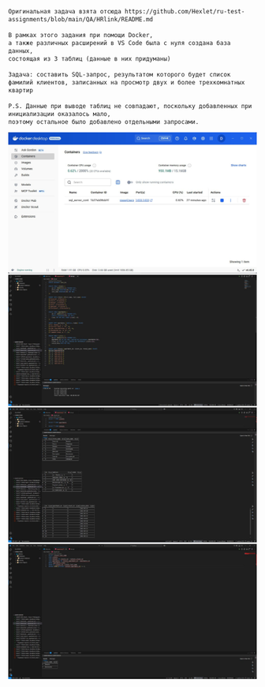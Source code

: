     Оригинальная задача взята отсюда https://github.com/Hexlet/ru-test-assignments/blob/main/QA/HRlink/README.md

    В рамках этого задания при помощи Docker,
    а также различных расширений в VS Code была с нуля создана база данных,
    состоящая из 3 таблиц (данные в них придуманы)

    Задача: составить SQL-запрос, результатом которого будет список фамилий клиентов, записанных на просмотр двух и более трехкомнатных квартир

    P.S. Данные при выводе таблиц не совпадают, поскольку добавленных при инициализации оказалось мало, 
    поэтому остальное было добавлено отдельными запросами.

![DockerScreen](https://github.com/dihlofoz/dihlofoz/blob/main/assets/assets%20sql%202/docker.jpg)
![DatabaseInit](https://github.com/dihlofoz/dihlofoz/blob/main/assets/assets%20sql%202/database_init.jpg)
![Database](https://github.com/dihlofoz/dihlofoz/blob/main/assets/assets%20sql%202/database.jpg)
![Request](https://github.com/dihlofoz/dihlofoz/blob/main/assets/assets%20sql%202/request.jpg)